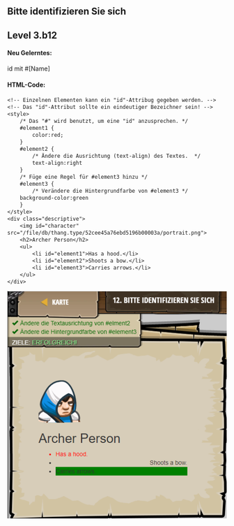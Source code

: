 ## **Bitte identifizieren Sie sich**
## Level 3.b12

#### Neu Gelerntes:
id mit #[Name]

[comment]: <> (Was wurde gelernt und wie funktioniert die Technik?)

#### HTML-Code:
```
<!-- Einzelnen Elementen kann ein "id"-Attribug gegeben werden. -->
<!-- Das "id"-Attribut sollte ein eindeutiger Bezeichner sein! -->
<style>
    /* Das "#" wird benutzt, um eine "id" anzusprechen. */
    #element1 {
        color:red;
    }
    #element2 {
        /* Ändere die Ausrichtung (text-align) des Textes.  */
        text-align:right
    }
    /* Füge eine Regel für #element3 hinzu */
    #element3 {
        /* Verändere die Hintergrundfarbe von #element3 */
    background-color:green
    }
</style>
<div class="descriptive">
    <img id="character" src="/file/db/thang.type/52cee45a76ebd5196b00003a/portrait.png">
    <h2>Archer Person</h2>
    <ul>
        <li id="element1">Has a hood.</li>
        <li id="element2">Shoots a bow.</li>
        <li id="element3">Carries arrows.</li>
    </ul>
</div>
```

![image](lvl3_b12.png)
